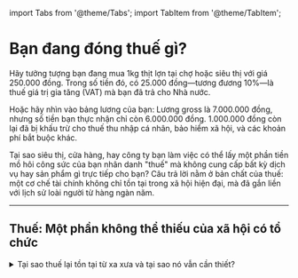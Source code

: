 import Tabs from '@theme/Tabs';
import TabItem from '@theme/TabItem';

# Bạn đang đóng thuế gì?

<div className="hero-banner">
  <p>Hãy tưởng tượng bạn đang mua 1kg thịt lợn tại chợ hoặc siêu thị với giá 250.000 đồng. Trong số tiền đó, có 25.000 đồng—tương đương 10%—là thuế giá trị gia tăng (VAT) mà bạn đã trả cho Nhà nước.</p>
  <p>Hoặc hãy nhìn vào bảng lương của bạn: Lương gross là 7.000.000 đồng, nhưng số tiền bạn thực nhận chỉ còn 6.000.000 đồng. 1.000.000 đồng còn lại đã bị khấu trừ cho thuế thu nhập cá nhân, bảo hiểm xã hội, và các khoản phí bắt buộc khác.</p>
  <p className="hero-highlight">
    Tại sao siêu thị, cửa hàng, hay công ty bạn làm việc có thể lấy một phần tiền mồ hôi công sức của bạn nhân danh "thuế" mà không cung cấp bất kỳ dịch vụ hay sản phẩm gì trực tiếp cho bạn? Câu trả lời nằm ở bản chất của thuế: một cơ chế tài chính không chỉ tồn tại trong xã hội hiện đại, mà đã gắn liền với lịch sử loài người từ hàng ngàn năm.
  </p>
</div>

---

## Thuế: Một phần không thể thiếu của xã hội có tổ chức

<details>
  <summary>Tại sao thuế lại tồn tại từ xa xưa và tại sao nó vẫn cần thiết?</summary>
  <div>
    <p>
      Thuế không phải là một phát minh của thời hiện đại. Nó đã tồn tại từ những nền văn minh sơ khai nhất của loài người. Tại sao vậy? Bởi vì thuế là công cụ tài chính cơ bản để duy trì một xã hội có tổ chức. Từ thời Lưỡng Hà cổ đại (khoảng 3000 TCN), nơi người dân phải nộp một phần sản phẩm nông nghiệp cho các tư tế và quan lại, đến Ai Cập cổ đại, nơi thuế được sử dụng để xây dựng kim tự tháp và duy trì quân đội, thuế luôn là cầu nối giữa cá nhân và cộng đồng.
    </p>
    <p>
      Trong Kinh Thánh, khái niệm <strong>thuế thập phân</strong> (một phần mười) được đề cập như một nghĩa vụ tôn giáo và xã hội. Người dân phải nộp một phần mười thu nhập hoặc sản phẩm của mình cho đền thờ hoặc nhà nước. Điều này không chỉ là một nghĩa vụ tài chính, mà còn là một biểu tượng của sự đoàn kết và trách nhiệm cộng đồng.
    </p>
    <blockquote>
      "Thuế là thứ chúng ta phải trả cho một xã hội văn minh."
      <footer>— Oliver Wendell Holmes Jr., Thẩm phán Tối cao tòa án Hoa Kỳ, 1927</footer>
    </blockquote>
    <p>
      Câu nói trên của Thẩm phán Holmes nhấn mạnh rằng thuế không chỉ là một nghĩa vụ pháp lý, mà còn là một cam kết đối với sự tiến bộ và ổn định của xã hội. Khi bạn trả thuế, bạn đang đóng góp vào việc xây dựng trường học, bệnh viện, đường xá, hệ thống pháp luật, và an ninh quốc gia. Thuế là giá của một xã hội văn minh, nơi mọi người cùng chia sẻ gánh nặng để tạo dựng cuộc sống tốt đẹp hơn.
    </p>
  </div>
</details>




